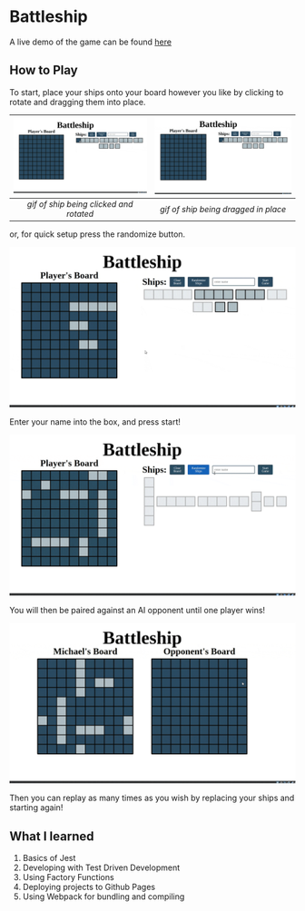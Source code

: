 # Battleship

A live demo of the game can be found [here](https://zando411.github.io/Battleship/)

## How to Play

To start, place your ships onto your board however you like by clicking to rotate and dragging them into place.

| ![gif of ship being clicked and rotated](./images/rotate.gif) | ![gif of ship being dragged in place](./images/drag.gif) |
|:--:|:--:|
| *gif of ship being clicked and rotated* | *gif of ship being dragged in place* |

or, for quick setup press the randomize button.

![gif of randomize](./images/randomize.gif)

Enter your name into the box, and press start!

![gif of entering name into box](./images/name.gif)

You will then be paired against an AI opponent until one player wins!

![gif of player winning game](./images/win.gif)

Then you can replay as many times as you wish by replacing your ships and starting again!

## What I learned

1. Basics of Jest
1. Developing with Test Driven Development
1. Using Factory Functions
1. Deploying projects to Github Pages
1. Using Webpack for bundling and compiling
